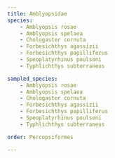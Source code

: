 ```yaml
---
title: Amblyopsidae
species:
    - Amblyopsis rosae
    - Amblyopsis spelaea
    - Chologaster cornuta
    - Forbesichthys agassizii
    - Forbesichthys papilliferus
    - Speoplatyrhinus poulsoni
    - Typhlichthys subterraneus

sampled_species:
    - Amblyopsis rosae
    - Amblyopsis spelaea
    - Chologaster cornuta
    - Forbesichthys agassizii
    - Forbesichthys papilliferus
    - Speoplatyrhinus poulsoni
    - Typhlichthys subterraneus

order: Percopsiformes

---
```

